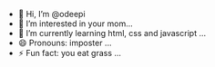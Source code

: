 - 👋 Hi, I’m @odeepi
- 👀 I’m interested in your mom...
- 🌱 I’m currently learning html, css and javascript ...
- 😄 Pronouns: imposter ...
- ⚡ Fun fact: you eat grass ...

<!---
odeepi/odeepi is a ✨ special ✨ repository because its `README.md` (this file) appears on your GitHub profile.
You can click the Preview link to take a look at your changes.
--->
